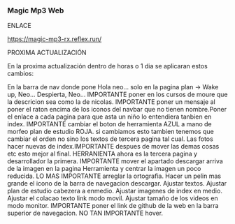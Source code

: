 ### Magic Mp3 Web ###


ENLACE

https://magic-mp3-rx.reflex.run/


PROXIMA ACTUALIZACIÓN

En la proxima actualización dentro de horas o 1 dia se aplicaran estos cambios:

En la barra de nav donde pone Hola neo... solo en la pagina plan -> Wake up, Neo... Despierta, Neo...
IMPORTANTE poner en los cursos de moure que la descricion sea como la de nicolas.
IMPORTANTE poner un mensaje al poner el raton encima de los iconos del navbar que no tienen nombre.Poner el enlace a cada pagina para que asta un niño lo entendiera tanbien en index.
IMPORTANTE cambiar el boton de herramienta AZUL a mano de morfeo plan de estudio ROJA.
si cambiamos esto tambien tenemos que cambiar el orden no sino los textos de tercera pagina tal cual.
Las fotos hacer nuevas de index.IMPORTANTE despues de mover las demas cosas etc esto mejor al final.
HERRANIENTA ahora es la tercera pagina y desarrollador la primera.
IMPORTANTE mover el apartado descargar arriva de la imagen en la pagina Herramienta y centrar la imagen un poco reducida.
LO MAS IMPORTANTE arreglar la ortografia.
Hacer un pelin mas grande el icono de la barra de navegacion descargar.
Ajustar textos.
Ajustar plan de estudio cabezera a enmedio.
Ajustar imagenes de index en medio.
Ajustar el colacao texto link modo movil.
Ajustar tamaño de los videos en modo monitor.
IMPORTANTE poner el link de github de la web en la barra superior de navegacion.
NO TAN IMPORTANTE hover.
